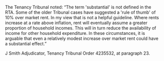 The Tenancy Tribunal noted: “The term 'substantial' is not defined in the RTA. Some of the older Tribunal cases have suggested a 'rule of thumb' of 10% over market rent. In my view that is not a helpful guideline. Where rents increase at a rate above inflation, rent will eventually assume a greater proportion of household incomes. This will in turn reduce the availability of income for other household expenditure. In these circumstances, it is arguable that even a relatively modest increase over market rent could have a substantial effect.” 

J Smith Adjudicator, Tenancy Tribunal Order 4235532, at paragraph 23.